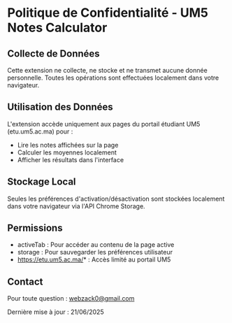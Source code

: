 # Politique de Confidentialité - UM5 Notes Calculator

## Collecte de Données
Cette extension ne collecte, ne stocke et ne transmet aucune donnée personnelle. Toutes les opérations sont effectuées localement dans votre navigateur.

## Utilisation des Données
L'extension accède uniquement aux pages du portail étudiant UM5 (etu.um5.ac.ma) pour :
- Lire les notes affichées sur la page
- Calculer les moyennes localement
- Afficher les résultats dans l'interface

## Stockage Local
Seules les préférences d'activation/désactivation sont stockées localement dans votre navigateur via l'API Chrome Storage.

## Permissions
- activeTab : Pour accéder au contenu de la page active
- storage : Pour sauvegarder les préférences utilisateur
- https://etu.um5.ac.ma/* : Accès limité au portail UM5

## Contact
Pour toute question : webzack0@gmail.com

Dernière mise à jour : 21/06/2025